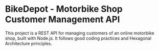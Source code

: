 # BikeDepot - Motorbike Shop Customer Management API

This project is a REST API for managing customers of an online motorbike shop, built with Node.js. It follows good coding practices and Hexagonal Architecture principles.
